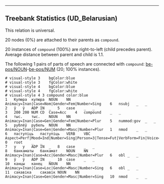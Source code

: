 

--------------------------------------------------------------------------------

## Treebank Statistics (UD_Belarusian)

This relation is universal.

20 nodes (0%) are attached to their parents as `compound`.

20 instances of `compound` (100%) are right-to-left (child precedes parent).
Average distance between parent and child is 1.1.

The following 1 pairs of parts of speech are connected with `compound`: [be-pos/NOUN]()-[be-pos/NUM]() (20; 100% instances).


~~~ conllu
# visual-style 3	bgColor:blue
# visual-style 3	fgColor:white
# visual-style 4	bgColor:blue
# visual-style 4	fgColor:white
# visual-style 4 3 compound	color:blue
1	Купюра	купюра	NOUN	NN	Animacy=Inan|Case=Nom|Gender=Fem|Number=Sing	6	nsubj	_	_
2	ў	ў	ADP	IN	_	5	case	_	_
3	200	200	NUM	CD	Case=Acc	4	compound	_	_
4	тыс.	тыс.	NOUN	NN	Animacy=Inan|Case=Gen|Gender=Fem|Number=Plur	5	nummod:gov	_	_
5	рублёў	рубель	NOUN	NN	Animacy=Inan|Case=Gen|Gender=Masc|Number=Plur	1	nmod	_	_
6	паступіць	паступіць	VERB	VBC	Aspect=Perf|Mood=Ind|Number=Sing|Person=3|Tense=Fut|VerbForm=Fin|Voice=Act	0	root	_	_
7	у	у	ADP	IN	_	8	case	_	_
8	банкаматы	банкамат	NOUN	NN	Animacy=Inan|Case=Acc|Gender=Masc|Number=Plur	6	obl	_	_
9	ў	ў	ADP	IN	_	10	case	_	_
10	канцы	канец	NOUN	NN	Animacy=Inan|Case=Loc|Gender=Masc|Number=Sing	6	obl	_	_
11	сакавіка	сакавік	NOUN	NN	Animacy=Inan|Case=Gen|Gender=Masc|Number=Sing	10	nmod	_	_

~~~


